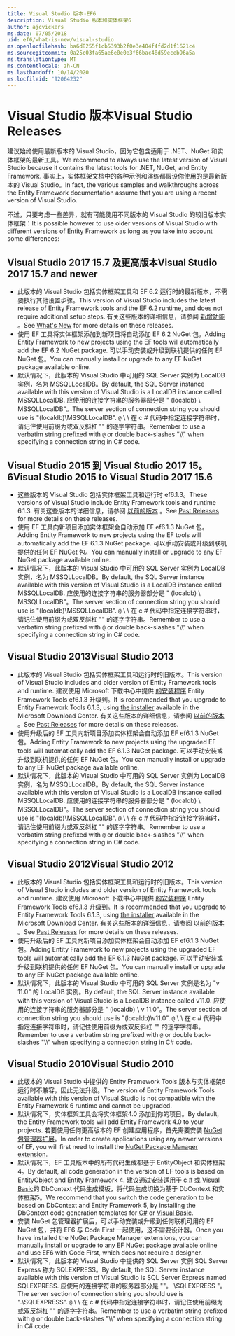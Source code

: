 ```yaml
---
title: Visual Studio 版本-EF6
description: Visual Studio 版本和实体框架6
author: ajcvickers
ms.date: 07/05/2018
uid: ef6/what-is-new/visual-studio
ms.openlocfilehash: ba6d8255f1cb5393b2f0e3e404f4fd2d1f1621c4
ms.sourcegitcommit: 0a25c03fa65ae6e0e0e3f66bac48d59eceb96a5a
ms.translationtype: MT
ms.contentlocale: zh-CN
ms.lasthandoff: 10/14/2020
ms.locfileid: "92064232"
---
```

# <a name="visual-studio-releases"></a><span data-ttu-id="7887f-103">Visual Studio 版本</span><span class="sxs-lookup"><span data-stu-id="7887f-103">Visual Studio Releases</span></span>

<span data-ttu-id="7887f-104">建议始终使用最新版本的 Visual Studio，因为它包含适用于 .NET、NuGet 和实体框架的最新工具。</span><span class="sxs-lookup"><span data-stu-id="7887f-104">We recommend to always use the latest version of Visual Studio because it contains the latest tools for .NET, NuGet, and Entity Framework.</span></span>
<span data-ttu-id="7887f-105">事实上，实体框架文档中的各种示例和演练都假设你使用的是最新版本的 Visual Studio。</span><span class="sxs-lookup"><span data-stu-id="7887f-105">In fact, the various samples and walkthroughs across the Entity Framework documentation assume that you are using a recent version of Visual Studio.</span></span>

<span data-ttu-id="7887f-106">不过，只要考虑一些差异，就有可能使用不同版本的 Visual Studio 的较旧版本实体框架：</span><span class="sxs-lookup"><span data-stu-id="7887f-106">It is possible however to use older versions of Visual Studio with different versions of Entity Framework as long as you take into account some differences:</span></span>

## <a name="visual-studio-2017-157-and-newer"></a><span data-ttu-id="7887f-107">Visual Studio 2017 15.7 及更高版本</span><span class="sxs-lookup"><span data-stu-id="7887f-107">Visual Studio 2017 15.7 and newer</span></span>

- <span data-ttu-id="7887f-108">此版本的 Visual Studio 包括实体框架工具和 EF 6.2 运行时的最新版本，不需要执行其他设置步骤。</span><span class="sxs-lookup"><span data-stu-id="7887f-108">This version of Visual Studio includes the latest release of Entity Framework tools and the EF 6.2 runtime, and does not require additional setup steps.</span></span>
<span data-ttu-id="7887f-109">有关这些版本的详细信息，请参阅 [新增功能](xref:ef6/what-is-new/index) 。</span><span class="sxs-lookup"><span data-stu-id="7887f-109">See [What's New](xref:ef6/what-is-new/index) for more details on these releases.</span></span>
- <span data-ttu-id="7887f-110">使用 EF 工具将实体框架添加到新项目将自动添加 EF 6.2 NuGet 包。</span><span class="sxs-lookup"><span data-stu-id="7887f-110">Adding Entity Framework to new projects using the EF tools will automatically add the EF 6.2 NuGet package.</span></span>
<span data-ttu-id="7887f-111">可以手动安装或升级到联机提供的任何 EF NuGet 包。</span><span class="sxs-lookup"><span data-stu-id="7887f-111">You can manually install or upgrade to any EF NuGet package available online.</span></span>
- <span data-ttu-id="7887f-112">默认情况下，此版本的 Visual Studio 中可用的 SQL Server 实例为 LocalDB 实例，名为 MSSQLLocalDB。</span><span class="sxs-lookup"><span data-stu-id="7887f-112">By default, the SQL Server instance available with this version of Visual Studio is a LocalDB instance called MSSQLLocalDB.</span></span>
<span data-ttu-id="7887f-113">应使用的连接字符串的服务器部分是 " (localdb) \\ MSSQLLocalDB"。</span><span class="sxs-lookup"><span data-stu-id="7887f-113">The server section of connection string you should use is "(localdb)\\MSSQLLocalDB".</span></span>
<span data-ttu-id="7887f-114">`@` \\ \\ 在 c # 代码中指定连接字符串时，请记住使用前缀为或双反斜杠 "" 的逐字字符串。</span><span class="sxs-lookup"><span data-stu-id="7887f-114">Remember to use a verbatim string prefixed with `@` or double back-slashes "\\\\" when specifying a connection string in C# code.</span></span>  


## <a name="visual-studio-2015-to-visual-studio-2017-156"></a><span data-ttu-id="7887f-115">Visual Studio 2015 到 Visual Studio 2017 15。6</span><span class="sxs-lookup"><span data-stu-id="7887f-115">Visual Studio 2015 to Visual Studio 2017 15.6</span></span>

- <span data-ttu-id="7887f-116">这些版本的 Visual Studio 包括实体框架工具和运行时 ef6.1.3。</span><span class="sxs-lookup"><span data-stu-id="7887f-116">These versions of Visual Studio include Entity Framework tools and runtime 6.1.3.</span></span>
<span data-ttu-id="7887f-117">有关这些版本的详细信息，请参阅 [以前的版本](xref:ef6/what-is-new/past-releases#ef-613) 。</span><span class="sxs-lookup"><span data-stu-id="7887f-117">See [Past Releases](xref:ef6/what-is-new/past-releases#ef-613) for more details on these releases.</span></span>
- <span data-ttu-id="7887f-118">使用 EF 工具向新项目添加实体框架会自动添加 EF ef6.1.3 NuGet 包。</span><span class="sxs-lookup"><span data-stu-id="7887f-118">Adding Entity Framework to new projects using the EF tools will automatically add the EF 6.1.3 NuGet package.</span></span>
<span data-ttu-id="7887f-119">可以手动安装或升级到联机提供的任何 EF NuGet 包。</span><span class="sxs-lookup"><span data-stu-id="7887f-119">You can manually install or upgrade to any EF NuGet package available online.</span></span>
- <span data-ttu-id="7887f-120">默认情况下，此版本的 Visual Studio 中可用的 SQL Server 实例为 LocalDB 实例，名为 MSSQLLocalDB。</span><span class="sxs-lookup"><span data-stu-id="7887f-120">By default, the SQL Server instance available with this version of Visual Studio is a LocalDB instance called MSSQLLocalDB.</span></span>
<span data-ttu-id="7887f-121">应使用的连接字符串的服务器部分是 " (localdb) \\ MSSQLLocalDB"。</span><span class="sxs-lookup"><span data-stu-id="7887f-121">The server section of connection string you should use is "(localdb)\\MSSQLLocalDB".</span></span>
<span data-ttu-id="7887f-122">`@` \\ \\ 在 c # 代码中指定连接字符串时，请记住使用前缀为或双反斜杠 "" 的逐字字符串。</span><span class="sxs-lookup"><span data-stu-id="7887f-122">Remember to use a verbatim string prefixed with `@` or double back-slashes "\\\\" when specifying a connection string in C# code.</span></span>  


## <a name="visual-studio-2013"></a><span data-ttu-id="7887f-123">Visual Studio 2013</span><span class="sxs-lookup"><span data-stu-id="7887f-123">Visual Studio 2013</span></span>
- <span data-ttu-id="7887f-124">此版本的 Visual Studio 包括实体框架工具和运行时的旧版本。</span><span class="sxs-lookup"><span data-stu-id="7887f-124">This version of Visual Studio includes and older version of Entity Framework tools and runtime.</span></span>
<span data-ttu-id="7887f-125">建议使用 Microsoft 下载中心中提供 [的安装程序](https://www.microsoft.com/download/details.aspx?id=40762) Entity Framework Tools ef6.1.3 升级到。</span><span class="sxs-lookup"><span data-stu-id="7887f-125">It is recommended that you upgrade to Entity Framework Tools 6.1.3, using [the installer](https://www.microsoft.com/download/details.aspx?id=40762) available in the Microsoft Download Center.</span></span>
<span data-ttu-id="7887f-126">有关这些版本的详细信息，请参阅 [以前的版本](xref:ef6/what-is-new/past-releases#ef-613) 。</span><span class="sxs-lookup"><span data-stu-id="7887f-126">See [Past Releases](xref:ef6/what-is-new/past-releases#ef-613) for more details on these releases.</span></span>
- <span data-ttu-id="7887f-127">使用升级后的 EF 工具向新项目添加实体框架会自动添加 EF ef6.1.3 NuGet 包。</span><span class="sxs-lookup"><span data-stu-id="7887f-127">Adding Entity Framework to new projects using the upgraded EF tools will automatically add the EF 6.1.3 NuGet package.</span></span>
<span data-ttu-id="7887f-128">可以手动安装或升级到联机提供的任何 EF NuGet 包。</span><span class="sxs-lookup"><span data-stu-id="7887f-128">You can manually install or upgrade to any EF NuGet package available online.</span></span>
- <span data-ttu-id="7887f-129">默认情况下，此版本的 Visual Studio 中可用的 SQL Server 实例为 LocalDB 实例，名为 MSSQLLocalDB。</span><span class="sxs-lookup"><span data-stu-id="7887f-129">By default, the SQL Server instance available with this version of Visual Studio is a LocalDB instance called MSSQLLocalDB.</span></span>
<span data-ttu-id="7887f-130">应使用的连接字符串的服务器部分是 " (localdb) \\ MSSQLLocalDB"。</span><span class="sxs-lookup"><span data-stu-id="7887f-130">The server section of connection string you should use is "(localdb)\\MSSQLLocalDB".</span></span>
<span data-ttu-id="7887f-131">`@` \\ \\ 在 c # 代码中指定连接字符串时，请记住使用前缀为或双反斜杠 "" 的逐字字符串。</span><span class="sxs-lookup"><span data-stu-id="7887f-131">Remember to use a verbatim string prefixed with `@` or double back-slashes "\\\\" when specifying a connection string in C# code.</span></span>  

## <a name="visual-studio-2012"></a><span data-ttu-id="7887f-132">Visual Studio 2012</span><span class="sxs-lookup"><span data-stu-id="7887f-132">Visual Studio 2012</span></span>

- <span data-ttu-id="7887f-133">此版本的 Visual Studio 包括实体框架工具和运行时的旧版本。</span><span class="sxs-lookup"><span data-stu-id="7887f-133">This version of Visual Studio includes and older version of Entity Framework tools and runtime.</span></span>
<span data-ttu-id="7887f-134">建议使用 Microsoft 下载中心中提供 [的安装程序](https://www.microsoft.com/download/details.aspx?id=40762) Entity Framework Tools ef6.1.3 升级到。</span><span class="sxs-lookup"><span data-stu-id="7887f-134">It is recommended that you upgrade to Entity Framework Tools 6.1.3, using [the installer](https://www.microsoft.com/download/details.aspx?id=40762) available in the Microsoft Download Center.</span></span>
<span data-ttu-id="7887f-135">有关这些版本的详细信息，请参阅 [以前的版本](xref:ef6/what-is-new/past-releases#ef-613) 。</span><span class="sxs-lookup"><span data-stu-id="7887f-135">See [Past Releases](xref:ef6/what-is-new/past-releases#ef-613) for more details on these releases.</span></span>
- <span data-ttu-id="7887f-136">使用升级后的 EF 工具向新项目添加实体框架会自动添加 EF ef6.1.3 NuGet 包。</span><span class="sxs-lookup"><span data-stu-id="7887f-136">Adding Entity Framework to new projects using the upgraded EF tools will automatically add the EF 6.1.3 NuGet package.</span></span>
<span data-ttu-id="7887f-137">可以手动安装或升级到联机提供的任何 EF NuGet 包。</span><span class="sxs-lookup"><span data-stu-id="7887f-137">You can manually install or upgrade to any EF NuGet package available online.</span></span>
- <span data-ttu-id="7887f-138">默认情况下，此版本的 Visual Studio 中可用的 SQL Server 实例是名为 "v 11.0" 的 LocalDB 实例。</span><span class="sxs-lookup"><span data-stu-id="7887f-138">By default, the SQL Server instance available with this version of Visual Studio is a LocalDB instance called v11.0.</span></span>
<span data-ttu-id="7887f-139">应使用的连接字符串的服务器部分是 " (localdb) \\ v 11.0"。</span><span class="sxs-lookup"><span data-stu-id="7887f-139">The server section of connection string you should use is "(localdb)\\v11.0".</span></span>
<span data-ttu-id="7887f-140">`@` \\ \\ 在 c # 代码中指定连接字符串时，请记住使用前缀为或双反斜杠 "" 的逐字字符串。</span><span class="sxs-lookup"><span data-stu-id="7887f-140">Remember to use a verbatim string prefixed with `@` or double back-slashes "\\\\" when specifying a connection string in C# code.</span></span>  

## <a name="visual-studio-2010"></a><span data-ttu-id="7887f-141">Visual Studio 2010</span><span class="sxs-lookup"><span data-stu-id="7887f-141">Visual Studio 2010</span></span>

- <span data-ttu-id="7887f-142">此版本的 Visual Studio 中提供的 Entity Framework Tools 版本与实体框架6运行时不兼容，因此无法升级。</span><span class="sxs-lookup"><span data-stu-id="7887f-142">The version of Entity Framework Tools available with this version of Visual Studio is not compatible with the Entity Framework 6 runtime and cannot be upgraded.</span></span>
- <span data-ttu-id="7887f-143">默认情况下，实体框架工具会将实体框架4.0 添加到你的项目。</span><span class="sxs-lookup"><span data-stu-id="7887f-143">By default, the Entity Framework tools will add Entity Framework 4.0 to your projects.</span></span>
<span data-ttu-id="7887f-144">若要使用任何更高版本的 EF 创建应用程序，首先需要安装 [NuGet 包管理器扩展](https://marketplace.visualstudio.com/items?itemName=NuGetTeam.NuGetPackageManager)。</span><span class="sxs-lookup"><span data-stu-id="7887f-144">In order to create applications using any newer versions of EF, you will first need to install the [NuGet Package Manager extension](https://marketplace.visualstudio.com/items?itemName=NuGetTeam.NuGetPackageManager).</span></span>
- <span data-ttu-id="7887f-145">默认情况下，EF 工具版本中的所有代码生成都基于 EntityObject 和实体框架4。</span><span class="sxs-lookup"><span data-stu-id="7887f-145">By default, all code generation in the version of EF tools is based on EntityObject and Entity Framework 4.</span></span>
<span data-ttu-id="7887f-146">建议通过安装适用于 [c #](https://marketplace.visualstudio.com/items?itemName=EntityFrameworkTeam.EF5xDbContextGeneratorforC) 或 [Visual Basic](https://marketplace.visualstudio.com/items?itemName=EntityFrameworkTeam.EF5xDbContextGeneratorforVBNET)的 DbContext 代码生成模板，将代码生成切换为基于 DbContext 和实体框架5。</span><span class="sxs-lookup"><span data-stu-id="7887f-146">We recommend that you switch the code generation to be based on DbContext and Entity Framework 5, by installing the DbContext code generation templates for [C#](https://marketplace.visualstudio.com/items?itemName=EntityFrameworkTeam.EF5xDbContextGeneratorforC) or [Visual Basic](https://marketplace.visualstudio.com/items?itemName=EntityFrameworkTeam.EF5xDbContextGeneratorforVBNET).</span></span>
- <span data-ttu-id="7887f-147">安装 NuGet 包管理器扩展后，可以手动安装或升级到任何联机可用的 EF NuGet 包，并将 EF6 与 Code First 一起使用，这不需要设计器。</span><span class="sxs-lookup"><span data-stu-id="7887f-147">Once you have installed the NuGet Package Manager extensions, you can manually install or upgrade to any EF NuGet package available online and use EF6 with Code First, which does not require a designer.</span></span>
- <span data-ttu-id="7887f-148">默认情况下，此版本的 Visual Studio 中提供的 SQL Server 实例 SQL Server Express 称为 SQLEXPRESS。</span><span class="sxs-lookup"><span data-stu-id="7887f-148">By default, the SQL Server instance available with this version of Visual Studio is SQL Server Express named SQLEXPRESS.</span></span>
<span data-ttu-id="7887f-149">应使用的连接字符串的服务器部分是 ""。 \\SQLEXPRESS "。</span><span class="sxs-lookup"><span data-stu-id="7887f-149">The server section of connection string you should use is ".\\SQLEXPRESS".</span></span>
<span data-ttu-id="7887f-150">`@` \\ \\ 在 c # 代码中指定连接字符串时，请记住使用前缀为或双反斜杠 "" 的逐字字符串。</span><span class="sxs-lookup"><span data-stu-id="7887f-150">Remember to use a verbatim string prefixed with `@` or double back-slashes "\\\\" when specifying a connection string in C# code.</span></span>
